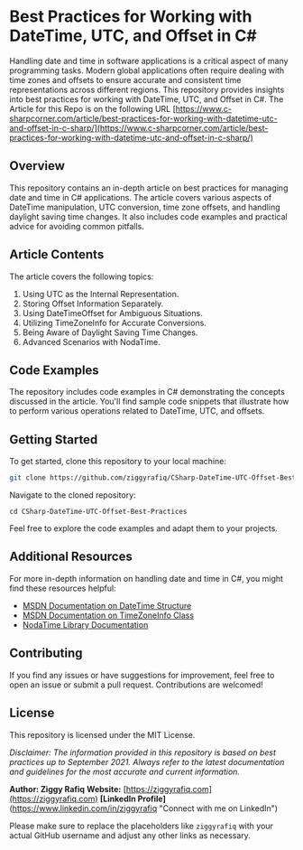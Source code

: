 # Best Practices for Working with DateTime, UTC, and Offset in C#
Handling date and time in software applications is a critical aspect of many programming tasks. Modern global applications often require dealing with time zones and offsets to ensure accurate and consistent time representations across different regions. This repository provides insights into best practices for working with DateTime, UTC, and Offset in C#.
The Article for this Repo is on the following URL [https://www.c-sharpcorner.com/article/best-practices-for-working-with-datetime-utc-and-offset-in-c-sharp/](https://www.c-sharpcorner.com/article/best-practices-for-working-with-datetime-utc-and-offset-in-c-sharp/)

## Overview

This repository contains an in-depth article on best practices for managing date and time in C# applications. The article covers various aspects of DateTime manipulation, UTC conversion, time zone offsets, and handling daylight saving time changes. It also includes code examples and practical advice for avoiding common pitfalls.

## Article Contents

The article covers the following topics:

1. Using UTC as the Internal Representation.
2. Storing Offset Information Separately.
3. Using DateTimeOffset for Ambiguous Situations.
4. Utilizing TimeZoneInfo for Accurate Conversions.
5. Being Aware of Daylight Saving Time Changes.
6. Advanced Scenarios with NodaTime.

## Code Examples

The repository includes code examples in C# demonstrating the concepts discussed in the article. You'll find sample code snippets that illustrate how to perform various operations related to DateTime, UTC, and offsets.

## Getting Started

To get started, clone this repository to your local machine:

```sh
git clone https://github.com/ziggyrafiq/CSharp-DateTime-UTC-Offset-Best-Practices.git
```

Navigate to the cloned repository:

```
cd CSharp-DateTime-UTC-Offset-Best-Practices
```

Feel free to explore the code examples and adapt them to your projects.

## Additional Resources

For more in-depth information on handling date and time in C#, you might find these resources helpful:

* [MSDN Documentation on DateTime Structure](https://docs.microsoft.com/en-us/dotnet/api/system.datetime)
* [MSDN Documentation on TimeZoneInfo Class](https://docs.microsoft.com/en-us/dotnet/api/system.timezoneinfo)
* [NodaTime Library Documentation](https://nodatime.org/)


## Contributing
If you find any issues or have suggestions for improvement, feel free to open an issue or submit a pull request. Contributions are welcomed!

## License
This repository is licensed under the MIT License.

_Disclaimer: The information provided in this repository is based on best practices up to September 2021. Always refer to the latest documentation and guidelines for the most accurate and current information._

**Author: Ziggy Rafiq**
**Website:** [https://ziggyrafiq.com](https://ziggyrafiq.com)
**[LinkedIn Profile]**(https://www.linkedin.com/in/ziggyrafiq "Connect with me on LinkedIn")

Please make sure to replace the placeholders like `ziggyrafiq` with your actual GitHub username and adjust any other links as necessary.

